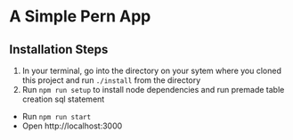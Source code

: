 # A Simple Pern App

## Installation Steps


1. In your terminal, go into the directory on your sytem where you cloned this project and run `./install` from the directory
2. Run `npm run setup` to install node dependencies and run premade table creation sql statement

- Run `npm run start`
- Open http://localhost:3000

